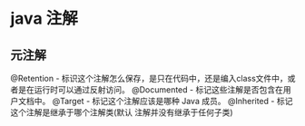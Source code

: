 # java 注解
## 元注解
@Retention - 标识这个注解怎么保存，是只在代码中，还是编入class文件中，或者是在运行时可以通过反射访问。
@Documented - 标记这些注解是否包含在用户文档中。
@Target - 标记这个注解应该是哪种 Java 成员。
@Inherited - 标记这个注解是继承于哪个注解类(默认 注解并没有继承于任何子类)

